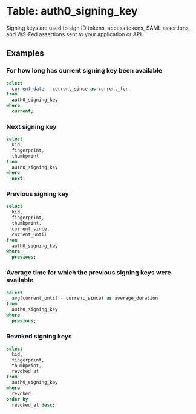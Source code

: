 # Table: auth0_signing_key

Signing keys are used to sign ID tokens, access tokens, SAML assertions, and WS-Fed assertions sent to your application or API.

## Examples

### For how long has current signing key been available

```sql
select
  current_date - current_since as current_for
from
  auth0_signing_key
where
  current;
```

### Next signing key

```sql
select
  kid,
  fingerprint,
  thumbprint
from
  auth0_signing_key
where
  next;
```

### Previous signing key

```sql
select
  kid,
  fingerprint,
  thumbprint,
  current_since,
  current_until
from
  auth0_signing_key
where
  previous;
```

### Average time for which the previous signing keys were available

```sql
select
  avg(current_until - current_since) as average_duration
from
  auth0_signing_key
where
  previous;
```

### Revoked signing keys

```sql
select
  kid,
  fingerprint,
  thumbprint,
  revoked_at
from
  auth0_signing_key
where
  revoked
order by
  revoked_at desc;
```
